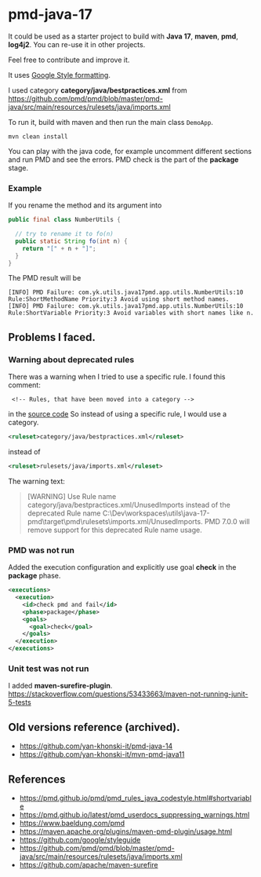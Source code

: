 # pmd-java-17
It could be used as a starter project to build with **Java 17**, **maven**, **pmd**, **log4j2**.
You can re-use it in other projects.

Feel free to contribute and improve it.

It uses [Google Style formatting](https://github.com/google/styleguide/blob/gh-pages/intellij-java-google-style.xml).

I used category **category/java/bestpractices.xml**
from https://github.com/pmd/pmd/blob/master/pmd-java/src/main/resources/rulesets/java/imports.xml

To run it, build with maven and then run the main class `DemoApp`. 
```
mvn clean install
```

You can play with the java code, for example uncomment different sections and run PMD and see the errors.
PMD check is the part of the **package** stage.

### Example
If you rename the method and its argument into
```java
public final class NumberUtils {

  // try to rename it to fo(n)
  public static String fo(int n) {
    return "[" + n + "]";
  }
}
```
The PMD result will be
```text
[INFO] PMD Failure: com.yk.utils.java17pmd.app.utils.NumberUtils:10 Rule:ShortMethodName Priority:3 Avoid using short method names.
[INFO] PMD Failure: com.yk.utils.java17pmd.app.utils.NumberUtils:10 Rule:ShortVariable Priority:3 Avoid variables with short names like n.
```

## Problems I faced.

### Warning about deprecated rules
There was a warning when I tried to use a specific rule.
I found this comment:
```commandline
 <!-- Rules, that have been moved into a category -->
```
in the [source code](https://github.com/pmd/pmd/blob/master/pmd-java/src/main/resources/rulesets/java/junit.xml)
So instead of using a specific rule, I would use a category.

```xml
<ruleset>category/java/bestpractices.xml</ruleset>
```
instead of
```xml
<ruleset>rulesets/java/imports.xml</ruleset>
```

The warning text:

> [WARNING] Use Rule name category/java/bestpractices.xml/UnusedImports instead of the deprecated Rule name 
> C:\Dev\workspaces\utils\java-17-pmd\target\pmd\rulesets\imports.xml/UnusedImports. 
> PMD 7.0.0 will remove support for this deprecated Rule name usage.

### PMD was not run
Added the execution configuration and explicitly use goal **check** in the **package** phase.
```xml
<executions>
  <execution>
    <id>check pmd and fail</id>
    <phase>package</phase>
    <goals>
      <goal>check</goal>
    </goals>
  </execution>
</executions>
```

### Unit test was not run
I added **maven-surefire-plugin**.
https://stackoverflow.com/questions/53433663/maven-not-running-junit-5-tests


## Old versions reference (archived).
- https://github.com/yan-khonski-it/pmd-java-14
- https://github.com/yan-khonski-it/mvn-pmd-java11

## References
- https://pmd.github.io/pmd/pmd_rules_java_codestyle.html#shortvariable
- https://pmd.github.io/latest/pmd_userdocs_suppressing_warnings.html
- https://www.baeldung.com/pmd
- https://maven.apache.org/plugins/maven-pmd-plugin/usage.html
- https://github.com/google/styleguide
- https://github.com/pmd/pmd/blob/master/pmd-java/src/main/resources/rulesets/java/imports.xml
- https://github.com/apache/maven-surefire